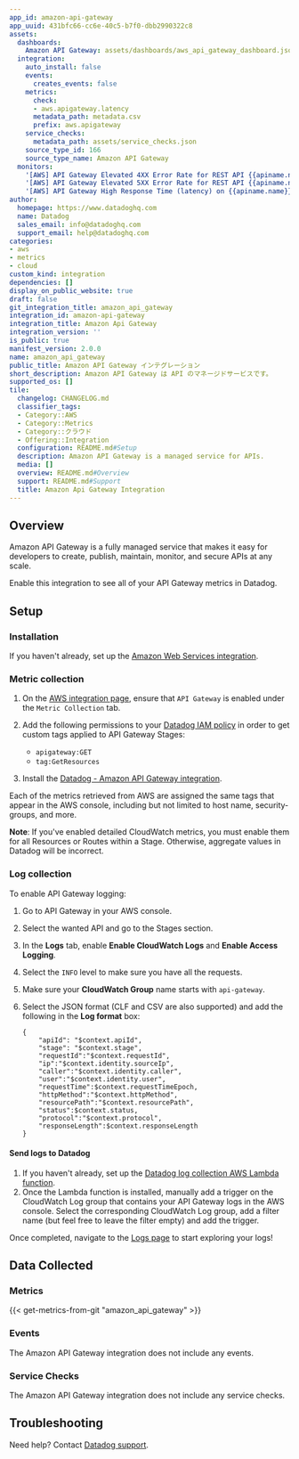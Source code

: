 ```yaml
---
app_id: amazon-api-gateway
app_uuid: 431bfc66-cc6e-40c5-b7f0-dbb2990322c8
assets:
  dashboards:
    Amazon API Gateway: assets/dashboards/aws_api_gateway_dashboard.json
  integration:
    auto_install: false
    events:
      creates_events: false
    metrics:
      check:
      - aws.apigateway.latency
      metadata_path: metadata.csv
      prefix: aws.apigateway
    service_checks:
      metadata_path: assets/service_checks.json
    source_type_id: 166
    source_type_name: Amazon API Gateway
  monitors:
    '[AWS] API Gateway Elevated 4XX Error Rate for REST API {{apiname.name}}': assets/monitors/rec_mon_4xx_errors.json
    '[AWS] API Gateway Elevated 5XX Error Rate for REST API {{apiname.name}}': assets/monitors/rec_mon_5xx_errors.json
    '[AWS] API Gateway High Response Time (latency) on {{apiname.name}}': assets/monitors/rec_mon_high_latency.json
author:
  homepage: https://www.datadoghq.com
  name: Datadog
  sales_email: info@datadoghq.com
  support_email: help@datadoghq.com
categories:
- aws
- metrics
- cloud
custom_kind: integration
dependencies: []
display_on_public_website: true
draft: false
git_integration_title: amazon_api_gateway
integration_id: amazon-api-gateway
integration_title: Amazon Api Gateway
integration_version: ''
is_public: true
manifest_version: 2.0.0
name: amazon_api_gateway
public_title: Amazon API Gateway インテグレーション
short_description: Amazon API Gateway は API のマネージドサービスです。
supported_os: []
tile:
  changelog: CHANGELOG.md
  classifier_tags:
  - Category::AWS
  - Category::Metrics
  - Category::クラウド
  - Offering::Integration
  configuration: README.md#Setup
  description: Amazon API Gateway is a managed service for APIs.
  media: []
  overview: README.md#Overview
  support: README.md#Support
  title: Amazon Api Gateway Integration
---
```


<!--  SOURCED FROM https://github.com/DataDog/integrations-internal-core -->
## Overview

Amazon API Gateway is a fully managed service that makes it easy for developers to create, publish, maintain, monitor, and secure APIs at any scale.

Enable this integration to see all of your API Gateway metrics in Datadog.

## Setup

### Installation

If you haven't already, set up the [Amazon Web Services integration][1].

### Metric collection

1. On the [AWS integration page][2], ensure that `API Gateway` is enabled under the `Metric Collection` tab.

2. Add the following permissions to your [Datadog IAM policy][3] in order to get custom tags applied to API Gateway Stages:

    - `apigateway:GET`
    - `tag:GetResources`

3. Install the [Datadog - Amazon API Gateway integration][4].


Each of the metrics retrieved from AWS are assigned the same tags that appear in the AWS console, including but not limited to host name, security-groups, and more.

**Note**: If you've enabled detailed CloudWatch metrics, you must enable them for all Resources or Routes within a Stage. Otherwise, aggregate values in Datadog will be incorrect.

### Log collection

To enable API Gateway logging:

1. Go to API Gateway in your AWS console.
2. Select the wanted API and go to the Stages section.
3. In the **Logs** tab, enable **Enable CloudWatch Logs** and **Enable Access Logging**.
4. Select the `INFO` level to make sure you have all the requests.
5. Make sure your **CloudWatch Group** name starts with `api-gateway`.
6. Select the JSON format (CLF and CSV are also supported) and add the following in the **Log format** box:

    ```text
    {
        "apiId": "$context.apiId",
        "stage": "$context.stage",
        "requestId":"$context.requestId",
        "ip":"$context.identity.sourceIp",
        "caller":"$context.identity.caller",
        "user":"$context.identity.user",
        "requestTime":$context.requestTimeEpoch,
        "httpMethod":"$context.httpMethod",
        "resourcePath":"$context.resourcePath",
        "status":$context.status,
        "protocol":"$context.protocol",
        "responseLength":$context.responseLength
    }
    ```

#### Send logs to Datadog

1. If you haven't already, set up the [Datadog log collection AWS Lambda function][5].
2. Once the Lambda function is installed, manually add a trigger on the CloudWatch Log group that contains your API Gateway logs in the AWS console.
   Select the corresponding CloudWatch Log group, add a filter name (but feel free to leave the filter empty) and add the trigger.

Once completed, navigate to the [Logs page][6] to start exploring your logs!

## Data Collected

### Metrics
{{< get-metrics-from-git "amazon_api_gateway" >}}



### Events

The Amazon API Gateway integration does not include any events.

### Service Checks

The Amazon API Gateway integration does not include any service checks.

## Troubleshooting

Need help? Contact [Datadog support][8].

[1]: https://docs.datadoghq.com/ja/integrations/amazon_web_services/
[2]: https://app.datadoghq.com/integrations/amazon-web-services
[3]: https://docs.datadoghq.com/ja/integrations/amazon_web_services/#installation
[4]: https://app.datadoghq.com/integrations/amazon-api-gateway
[5]: https://docs.datadoghq.com/ja/logs/guide/send-aws-services-logs-with-the-datadog-lambda-function
[6]: https://app.datadoghq.com/logs
[7]: https://github.com/DataDog/dogweb/blob/prod/integration/amazon_api_gateway/amazon_api_gateway_metadata.csv
[8]: https://docs.datadoghq.com/ja/help/